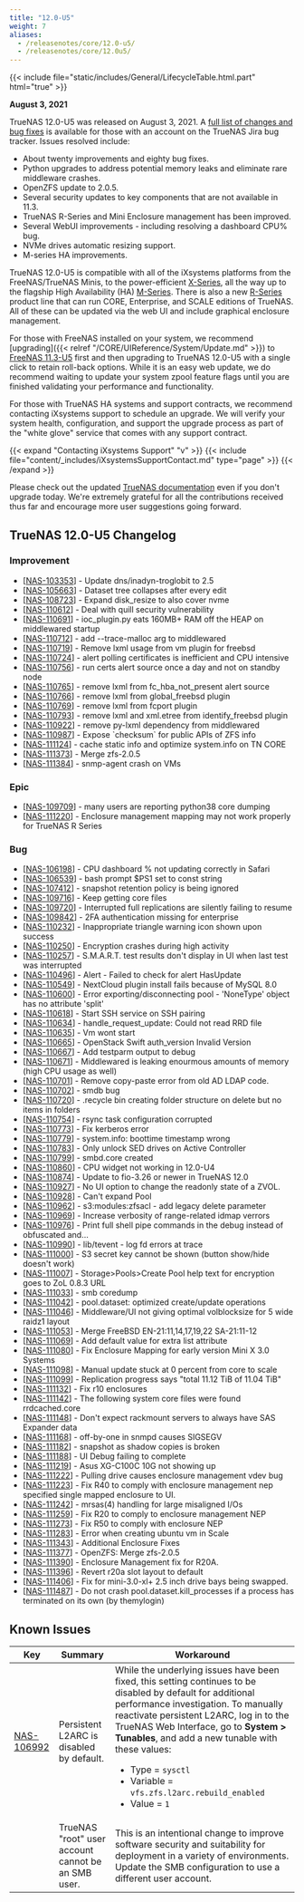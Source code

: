```yaml
---
title: "12.0-U5"
weight: 7
aliases:
  - /releasenotes/core/12.0-u5/
  - /releasenotes/core/12.0u5/
---
```


{{< include file="static/includes/General/LifecycleTable.html.part" html="true" >}}

**August 3, 2021**

TrueNAS 12.0-U5 was released on August 3, 2021.  A [full list of changes and bug fixes](https://jira.ixsystems.com/projects/NAS/versions/13007) is available for those with an account on the TrueNAS Jira bug tracker. Issues resolved include:

* About twenty improvements and eighty bug fixes. 
* Python upgrades to address potential memory leaks and eliminate rare middleware crashes. 
* OpenZFS update to 2.0.5.
* Several security updates to key components that are not available in 11.3.
* TrueNAS R-Series and Mini Enclosure management has been improved.
* Several WebUI improvements - including resolving a dashboard CPU% bug.
* NVMe drives automatic resizing support.
* M-series HA improvements.

TrueNAS 12.0-U5 is compatible with all of the iXsystems platforms from the FreeNAS/TrueNAS Minis, to the power-efficient [X-Series](https://www.truenas.com/x-series/), all the way up to the flagship High Availability (HA) [M-Series](https://www.truenas.com/m-series/). There is also a new [R-Series](https://www.truenas.com/r-series/) product line that can run CORE, Enterprise, and SCALE editions of TrueNAS.  All of these can be updated via the web UI and include graphical enclosure management.

For those with FreeNAS installed on your system, we recommend [upgrading]({{< relref "/CORE/UIReference/System/Update.md" >}}) to [FreeNAS 11.3-U5](https://www.freenas.org/download-freenas-release/) first and then upgrading to TrueNAS 12.0-U5 with a single click to retain roll-back options.  While it is an easy web update, we do recommend waiting to update your system zpool feature flags until you are finished validating your performance and functionality.

For those with TrueNAS HA systems and support contracts, we recommend contacting iXsystems support to schedule an upgrade. We will verify your system health, configuration, and support the upgrade process as part of the "white glove" service that comes with any support contract.

{{< expand "Contacting iXsystems Support" "v" >}}
{{< include file="content/_includes/iXsystemsSupportContact.md" type="page" >}}
{{< /expand >}}

Please check out the updated [TrueNAS documentation](https://www.truenas.com/docs/) even if you don't upgrade today. We're extremely grateful for all the contributions received thus far and encourage more user suggestions going forward.

## TrueNAS 12.0-U5 Changelog

### Improvement

<ul>
<li>[<a href='https://jira.ixsystems.com/browse/NAS-103353'>NAS-103353</a>] -         Update dns/inadyn-troglobit to 2.5
</li>
<li>[<a href='https://jira.ixsystems.com/browse/NAS-105663'>NAS-105663</a>] -         Dataset tree collapses after every edit
</li>
<li>[<a href='https://jira.ixsystems.com/browse/NAS-108723'>NAS-108723</a>] -         Expand disk_resize to also cover nvme
</li>
<li>[<a href='https://jira.ixsystems.com/browse/NAS-110612'>NAS-110612</a>] -         Deal with quill security vulnerability
</li>
<li>[<a href='https://jira.ixsystems.com/browse/NAS-110691'>NAS-110691</a>] -         ioc_plugin.py eats 160MB+ RAM off the HEAP on middlewared startup
</li>
<li>[<a href='https://jira.ixsystems.com/browse/NAS-110712'>NAS-110712</a>] -         add --trace-malloc arg to middlewared
</li>
<li>[<a href='https://jira.ixsystems.com/browse/NAS-110719'>NAS-110719</a>] -         Remove lxml usage from vm plugin for freebsd
</li>
<li>[<a href='https://jira.ixsystems.com/browse/NAS-110724'>NAS-110724</a>] -         alert polling certificates is inefficient and CPU intensive
</li>
<li>[<a href='https://jira.ixsystems.com/browse/NAS-110756'>NAS-110756</a>] -         run certs alert source once a day and not on standby node
</li>
<li>[<a href='https://jira.ixsystems.com/browse/NAS-110765'>NAS-110765</a>] -         remove lxml from fc_hba_not_present alert source
</li>
<li>[<a href='https://jira.ixsystems.com/browse/NAS-110766'>NAS-110766</a>] -         remove lxml from global_freebsd plugin
</li>
<li>[<a href='https://jira.ixsystems.com/browse/NAS-110769'>NAS-110769</a>] -         remove lxml from fcport plugin
</li>
<li>[<a href='https://jira.ixsystems.com/browse/NAS-110793'>NAS-110793</a>] -         remove lxml and xml.etree from identify_freebsd plugin
</li>
<li>[<a href='https://jira.ixsystems.com/browse/NAS-110922'>NAS-110922</a>] -         remove py-lxml dependency from middlewared
</li>
<li>[<a href='https://jira.ixsystems.com/browse/NAS-110987'>NAS-110987</a>] -         Expose `checksum` for public APIs of ZFS info
</li>
<li>[<a href='https://jira.ixsystems.com/browse/NAS-111124'>NAS-111124</a>] -         cache static info and optimize system.info on TN CORE
</li>
<li>[<a href='https://jira.ixsystems.com/browse/NAS-111373'>NAS-111373</a>] -         Merge zfs-2.0.5
</li>
<li>[<a href='https://jira.ixsystems.com/browse/NAS-111384'>NAS-111384</a>] -         snmp-agent crash on VMs
</li>
</ul>

### Epic

<ul>
<li>[<a href='https://jira.ixsystems.com/browse/NAS-109709'>NAS-109709</a>] -         many users are reporting python38 core dumping
</li>
<li>[<a href='https://jira.ixsystems.com/browse/NAS-111220'>NAS-111220</a>] -         Enclosure management mapping may not work properly for TrueNAS R Series
</li>
</ul>

### Bug

<ul>
<li>[<a href='https://jira.ixsystems.com/browse/NAS-106198'>NAS-106198</a>] -         CPU dashboard % not updating correctly in Safari
</li>
<li>[<a href='https://jira.ixsystems.com/browse/NAS-106539'>NAS-106539</a>] -         bash prompt $PS1 set to const string
</li>
<li>[<a href='https://jira.ixsystems.com/browse/NAS-107412'>NAS-107412</a>] -         snapshot retention policy is being ignored
</li>
<li>[<a href='https://jira.ixsystems.com/browse/NAS-109716'>NAS-109716</a>] -         Keep getting core files
</li>
<li>[<a href='https://jira.ixsystems.com/browse/NAS-109720'>NAS-109720</a>] -         Interrupted full replications are silently failing to resume
</li>
<li>[<a href='https://jira.ixsystems.com/browse/NAS-109842'>NAS-109842</a>] -         2FA authentication missing for enterprise
</li>	
<li>[<a href='https://jira.ixsystems.com/browse/NAS-110232'>NAS-110232</a>] -         Inappropriate triangle warning icon shown upon success
</li>
<li>[<a href='https://jira.ixsystems.com/browse/NAS-110250'>NAS-110250</a>] -         Encryption crashes during high activity
</li>
<li>[<a href='https://jira.ixsystems.com/browse/NAS-110257'>NAS-110257</a>] -         S.M.A.R.T. test results don't display in UI when last test was interrupted
</li>
<li>[<a href='https://jira.ixsystems.com/browse/NAS-110496'>NAS-110496</a>] -         Alert - Failed to check for alert HasUpdate
</li>
<li>[<a href='https://jira.ixsystems.com/browse/NAS-110549'>NAS-110549</a>] -         NextCloud plugin install fails because of MySQL 8.0
</li>
<li>[<a href='https://jira.ixsystems.com/browse/NAS-110600'>NAS-110600</a>] -         Error exporting/disconnecting pool - 'NoneType' object has no attribute 'split'
</li>
<li>[<a href='https://jira.ixsystems.com/browse/NAS-110618'>NAS-110618</a>] -         Start SSH service on SSH pairing
</li>
<li>[<a href='https://jira.ixsystems.com/browse/NAS-110634'>NAS-110634</a>] -         handle_request_update: Could not read RRD file
</li>
<li>[<a href='https://jira.ixsystems.com/browse/NAS-110635'>NAS-110635</a>] -         Vm wont start
</li>
<li>[<a href='https://jira.ixsystems.com/browse/NAS-110665'>NAS-110665</a>] -         OpenStack Swift auth_version Invalid Version
</li>
<li>[<a href='https://jira.ixsystems.com/browse/NAS-110667'>NAS-110667</a>] -         Add testparm output to debug
</li>
<li>[<a href='https://jira.ixsystems.com/browse/NAS-110671'>NAS-110671</a>] -         Middlewared is leaking enourmous amounts of memory (high CPU usage as well)
</li>
<li>[<a href='https://jira.ixsystems.com/browse/NAS-110701'>NAS-110701</a>] -         Remove copy-paste error from old AD LDAP code.
</li>
<li>[<a href='https://jira.ixsystems.com/browse/NAS-110702'>NAS-110702</a>] -         smdb bug
</li>
<li>[<a href='https://jira.ixsystems.com/browse/NAS-110720'>NAS-110720</a>] -         .recycle bin creating folder structure on delete but no items in folders
</li>
<li>[<a href='https://jira.ixsystems.com/browse/NAS-110754'>NAS-110754</a>] -         rsync task configuration corrupted
</li>
<li>[<a href='https://jira.ixsystems.com/browse/NAS-110773'>NAS-110773</a>] -         Fix kerberos error
</li>
<li>[<a href='https://jira.ixsystems.com/browse/NAS-110779'>NAS-110779</a>] -         system.info: boottime timestamp wrong
</li>
<li>[<a href='https://jira.ixsystems.com/browse/NAS-110783'>NAS-110783</a>] -         Only unlock SED drives on Active Controller
</li>
<li>[<a href='https://jira.ixsystems.com/browse/NAS-110799'>NAS-110799</a>] -         smbd.core created
</li>
<li>[<a href='https://jira.ixsystems.com/browse/NAS-110860'>NAS-110860</a>] -         CPU widget not working in 12.0-U4
</li>
<li>[<a href='https://jira.ixsystems.com/browse/NAS-110874'>NAS-110874</a>] -         Update to fio-3.26 or newer in TrueNAS 12.0
</li>
<li>[<a href='https://jira.ixsystems.com/browse/NAS-110927'>NAS-110927</a>] -         No UI option to change the readonly state of a ZVOL.
</li>
<li>[<a href='https://jira.ixsystems.com/browse/NAS-110928'>NAS-110928</a>] -         Can't expand Pool
</li>
<li>[<a href='https://jira.ixsystems.com/browse/NAS-110962'>NAS-110962</a>] -         s3:modules:zfsacl - add legacy delete parameter
</li>
<li>[<a href='https://jira.ixsystems.com/browse/NAS-110969'>NAS-110969</a>] -         Increase verbosity of range-related idmap verrors
</li>
<li>[<a href='https://jira.ixsystems.com/browse/NAS-110976'>NAS-110976</a>] -         Print full shell pipe commands in the debug instead of obfuscated and…
</li>
<li>[<a href='https://jira.ixsystems.com/browse/NAS-110990'>NAS-110990</a>] -         lib/tevent - log fd errors at trace
</li>
<li>[<a href='https://jira.ixsystems.com/browse/NAS-111000'>NAS-111000</a>] -         S3 secret key cannot be shown (button show/hide doesn't work)
</li>
<li>[<a href='https://jira.ixsystems.com/browse/NAS-111007'>NAS-111007</a>] -         Storage>Pools>Create Pool help text for encryption goes to ZoL 0.8.3 URL
</li>
<li>[<a href='https://jira.ixsystems.com/browse/NAS-111033'>NAS-111033</a>] -         smb coredump
</li>
<li>[<a href='https://jira.ixsystems.com/browse/NAS-111042'>NAS-111042</a>] -         pool.dataset: optimized create/update operations
</li>
<li>[<a href='https://jira.ixsystems.com/browse/NAS-111046'>NAS-111046</a>] -         Middleware/UI not giving optimal volblocksize for 5 wide raidz1 layout
</li>
<li>[<a href='https://jira.ixsystems.com/browse/NAS-111053'>NAS-111053</a>] -         Merge FreeBSD EN-21:11,14,17,19,22 SA-21:11-12
</li>
<li>[<a href='https://jira.ixsystems.com/browse/NAS-111069'>NAS-111069</a>] -         Add default value for extra list attribute
</li>
<li>[<a href='https://jira.ixsystems.com/browse/NAS-111080'>NAS-111080</a>] -         Fix Enclosure Mapping for early version Mini X 3.0 Systems
</li>
<li>[<a href='https://jira.ixsystems.com/browse/NAS-111098'>NAS-111098</a>] -         Manual update stuck at 0 percent from core to scale
</li>
<li>[<a href='https://jira.ixsystems.com/browse/NAS-111099'>NAS-111099</a>] -         Replication progress says "total 11.12 TiB of 11.04 TiB"
</li>
<li>[<a href='https://jira.ixsystems.com/browse/NAS-111132'>NAS-111132</a>] -         Fix r10 enclosures
</li>
<li>[<a href='https://jira.ixsystems.com/browse/NAS-111142'>NAS-111142</a>] -         The following system core files were found rrdcached.core
</li>
<li>[<a href='https://jira.ixsystems.com/browse/NAS-111148'>NAS-111148</a>] -         Don't expect rackmount servers to always have SAS Expander data
</li>
<li>[<a href='https://jira.ixsystems.com/browse/NAS-111168'>NAS-111168</a>] -         off-by-one in snmpd causes SIGSEGV
</li>
<li>[<a href='https://jira.ixsystems.com/browse/NAS-111182'>NAS-111182</a>] -         snapshot as shadow copies is broken
</li>
<li>[<a href='https://jira.ixsystems.com/browse/NAS-111188'>NAS-111188</a>] -         UI Debug failing to complete 
</li>
<li>[<a href='https://jira.ixsystems.com/browse/NAS-111219'>NAS-111219</a>] -         Asus XG-C100C 10G not showing up
</li>
<li>[<a href='https://jira.ixsystems.com/browse/NAS-111222'>NAS-111222</a>] -         Pulling drive causes enclosure management vdev bug
</li>
<li>[<a href='https://jira.ixsystems.com/browse/NAS-111223'>NAS-111223</a>] -         Fix R40 to comply with enclosure management nep specified single mapped enclosure to UI.
</li>
<li>[<a href='https://jira.ixsystems.com/browse/NAS-111242'>NAS-111242</a>] -         mrsas(4) handling for large misaligned I/Os
</li>
<li>[<a href='https://jira.ixsystems.com/browse/NAS-111259'>NAS-111259</a>] -         Fix R20 to comply to enclosure management NEP
</li>
<li>[<a href='https://jira.ixsystems.com/browse/NAS-111273'>NAS-111273</a>] -         Fix R50 to comply with enclosure NEP
</li>
<li>[<a href='https://jira.ixsystems.com/browse/NAS-111283'>NAS-111283</a>] -         Error when creating ubuntu vm in Scale
</li>
<li>[<a href='https://jira.ixsystems.com/browse/NAS-111343'>NAS-111343</a>] -         Additional Enclosure Fixes
</li>
<li>[<a href='https://jira.ixsystems.com/browse/NAS-111377'>NAS-111377</a>] -         OpenZFS: Merge zfs-2.0.5
</li>
<li>[<a href='https://jira.ixsystems.com/browse/NAS-111390'>NAS-111390</a>] -         Enclosure Management fix for R20A.
</li>
<li>[<a href='https://jira.ixsystems.com/browse/NAS-111396'>NAS-111396</a>] -         Revert r20a slot layout to default
</li>
<li>[<a href='https://jira.ixsystems.com/browse/NAS-111406'>NAS-111406</a>] -         Fix for mini-3.0-xl+ 2.5 inch drive bays being swapped.
</li>
<li>[<a href='https://jira.ixsystems.com/browse/NAS-111487'>NAS-111487</a>] -         Do not crash pool.dataset.kill_processes if a process has terminated on its own (by themylogin)
</li>
</ul>

## Known Issues

<body class="ql-editor ql-editor-view" style="font-size:14px;">
  <html>
    <body>
      <table width="100%">
        <thead>
          <tr>
			<th>Key</th>
			<th>Summary</th>
			<th>Workaround</th>
          </tr>
        </thead>
        <tbody>
          <tr>
			<td><a href="https://jira.ixsystems.com/browse/NAS-106992" target="_blank">NAS-106992</a></td>
			<td>Persistent L2ARC is disabled by default.</td>
			<td>While the underlying issues have been fixed, this setting continues to be disabled by default for additional performance investigation. To manually reactivate persistent L2ARC, log in to the TrueNAS Web Interface, go to <b>System > Tunables</b>, and add a new tunable with these values:
  			  <ul>
			    <li>Type = <code>sysctl</code></li>
			    <li>Variable = <code>vfs.zfs.l2arc.rebuild_enabled</code></li>
			    <li>Value = <code>1</code></li>
  			  </ul>
			</td>
          </tr>
          <tr>
			<td></td>
            <td>TrueNAS "root" user account cannot be an SMB user.</td>
			<td>This is an intentional change to improve software security and suitability for deployment in a variety of environments. Update the SMB configuration to use a different user account.</td>
          </tr>
        </tbody>
      </table>
    </body>
  </html>
